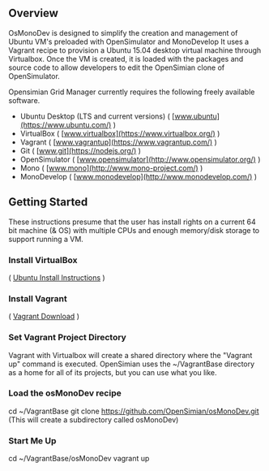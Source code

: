 ## Overview

OsMonoDev is designed to simplify the creation and management of Ubuntu VM's preloaded with OpenSimulator and MonoDevelop
It uses a Vagrant recipe to provision a Ubuntu 15.04 desktop virtual machine through Virtualbox.  Once the VM is created,
it is loaded with the packages and source code to allow developers to edit the OpenSimian clone of OpenSimulator. 

Opensimian Grid Manager currently requires the following freely available software.
* Ubuntu Desktop (LTS and current versions) ( [www.ubuntu](https://www.ubuntu.com/) )
* VirtualBox ( [www.virtualbox](https://www.virtualbox.org/) )
* Vagrant ( [www.vagrantup](https://www.vagrantup.com/) )
* Git  ( [www.git](https://nodejs.org/) )
* OpenSimulator   ( [www.opensimulator](http://www.opensimulator.org/) )
* Mono   ( [www.mono](http://www.mono-project.com/) )
* MonoDevelop   ( [www.monodevelop](http://www.monodevelop.com/) )


## Getting Started
These instructions presume that the user has install rights on a current 64 bit machine (& OS) with multiple CPUs and enough memory/disk storage to support running a VM.

### Install VirtualBox
 ( [Ubuntu Install Instructions](https://help.ubuntu.com/community/VirtualBox/Installation) )

### Install Vagrant
 ( [Vagrant Download](http://www.vagrantup.com/downloads) )

### Set Vagrant Project Directory
Vagrant with Virtualbox will create a shared directory where the  "Vagrant up" command is executed.
OpenSimian uses the ~/VagrantBase directory as a home for all of its projects, but you can use what you like.

### Load the osMonoDev recipe
cd ~/VagrantBase
git clone https://github.com/OpenSimian/osMonoDev.git  (This will create a subdirectory called  osMonoDev)

### Start Me Up
cd ~/VagrantBase/osMonoDev
vagrant up



